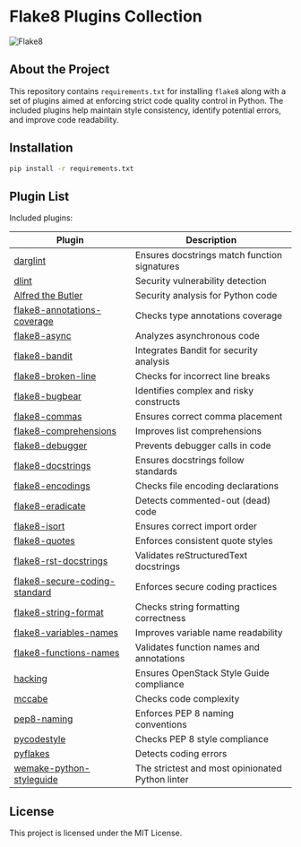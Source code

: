 # Flake8 Plugins Collection

![Flake8](https://github.com/user-attachments/assets/b17015ed-eb6f-4f47-91e0-c6ad92574f1b)

## About the Project

This repository contains `requirements.txt` for installing `flake8` along with a set of plugins aimed at enforcing strict code quality control in Python. The included plugins help maintain style consistency, identify potential errors, and improve code readability.

## Installation

```bash
pip install -r requirements.txt
```

## Plugin List

Included plugins:

| Plugin | Description |
|--------|------------|
| [darglint](https://github.com/terrencepreilly/darglint) | Ensures docstrings match function signatures |
| [dlint](https://github.com/dlint-py/dlint) | Security vulnerability detection |
| [Alfred the Butler](https://github.com/datatheorem/flake8-alfred) | Security analysis for Python code |
| [flake8-annotations-coverage](https://github.com/best-doctor/flake8-annotations-coverage) | Checks type annotations coverage |
| [flake8-async](https://github.com/Zac-HD/flake8-async-archive) | Analyzes asynchronous code |
| [flake8-bandit](https://github.com/tylerwince/flake8-bandit/tree/main) | Integrates Bandit for security analysis |
| [flake8-broken-line](https://github.com/tylerwince/flake8-bandit/tree/main) | Checks for incorrect line breaks |
| [flake8-bugbear](https://github.com/PyCQA/flake8-bugbear) | Identifies complex and risky constructs |
| [flake8-commas](https://github.com/PyCQA/flake8-commas/tree/main) | Ensures correct comma placement |
| [flake8-comprehensions](https://github.com/adamchainz/flake8-comprehensions) | Improves list comprehensions |
| [flake8-debugger](https://github.com/JBKahn/flake8-debugger/tree/master) | Prevents debugger calls in code |
| [flake8-docstrings](https://github.com/pycqa/flake8-docstrings) | Ensures docstrings follow standards |
| [flake8-encodings](https://github.com/python-formate/flake8-encodings) | Checks file encoding declarations |
| [flake8-eradicate](https://github.com/wemake-services/flake8-eradicate/tree/master) | Detects commented-out (dead) code |
| [flake8-isort](https://github.com/gforcada/flake8-isort/tree/main) | Ensures correct import order |
| [flake8-quotes](https://github.com/zheller/flake8-quotes) | Enforces consistent quote styles |
| [flake8-rst-docstrings](https://github.com/peterjc/flake8-rst-docstrings/tree/master) | Validates reStructuredText docstrings |
| [flake8-secure-coding-standard](https://github.com/Takishima/flake8-secure-coding-standard) | Enforces secure coding practices |
| [flake8-string-format](https://github.com/xZise/flake8-string-format) | Checks string formatting correctness |
| [flake8-variables-names](https://github.com/best-doctor/flake8-variables-names) | Improves variable name readability |
| [flake8-functions-names](https://github.com/Melevir/flake8-functions-names) | Validates function names and annotations |
| [hacking](https://github.com/openstack/hacking) | Ensures OpenStack Style Guide compliance |
| [mccabe](https://github.com/PyCQA/mccabe) | Checks code complexity |
| [pep8-naming](https://github.com/PyCQA/pep8-naming) | Enforces PEP 8 naming conventions |
| [pycodestyle](https://github.com/PyCQA/pycodestyle) | Checks PEP 8 style compliance |
| [pyflakes](https://github.com/PyCQA/pyflakes) | Detects coding errors |
| [wemake-python-styleguide](https://github.com/wemake-services/wemake-python-styleguide) | The strictest and most opinionated Python linter |


## License

This project is licensed under the MIT License.

